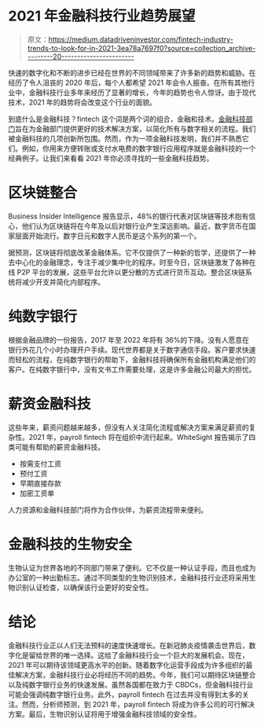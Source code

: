 # 2021 年金融科技行业趋势展望

> 原文：<https://medium.datadriveninvestor.com/fintech-industry-trends-to-look-for-in-2021-3ea78a7697f0?source=collection_archive---------20----------------------->

快速的数字化和不断的进步已经在世界的不同领域带来了许多新的趋势和威胁。在经历了令人沮丧的 2020 年后，每个人都希望 2021 年会令人振奋。在所有其他行业中，金融科技行业多年来经历了显著的增长，今年的趋势也令人惊讶。由于现代技术，2021 年的趋势将会改变这个行业的面貌。

到底什么是金融科技？fintech 这个词是两个词的组合，金融和技术。[金融科技部门](https://shuftipro.com/blog/top-five-fintech-industry-trends-to-look-for-in-2021)旨在为金融部门提供更好的技术解决方案，以简化所有与数字相关的流程。我们被金融科技的几项创新所包围。然而，作为一项金融科技发明，我们并不熟悉它们。例如，你用来方便转账或支付水电费的数字银行应用程序就是金融科技的一个经典例子。让我们来看看 2021 年你必须寻找的一些金融科技趋势。

# 区块链整合

Business Insider Intelligence 报告显示，48%的银行代表对区块链等技术抱有信心，他们认为区块链将在今年及以后对银行业产生深远影响。最近，数字货币在国家层面开始流行。数字日元和数字人民币是这个系列的第一个。

据预测，区块链将彻底改革金融体系。它不仅提供了一种新的哲学，还提供了一种去中心化的金融理念，专注于减少集中化的程序。时至今日，区块链激发了各种在线 P2P 平台的发展，这些平台允许以更分散的方式进行货币互动。整合区块链系统将减少开支并简化内部程序。

# 纯数字银行

根据金融品牌的一份报告，2017 年至 2022 年将有 36%的下降。没有人愿意在银行外花几个小时办理开户手续。现代世界都是关于数字通信手段。客户要求快速而轻松的流程，在纯数字银行的帮助下，金融科技将确保所有金融机构满足他们的客户。在纯数字银行中，没有文书工作需要处理，这是许多金融公司最大的担忧。

# 薪资金融科技

这些年来，薪资问题越来越多，但没有人关注简化流程或解决方案来满足薪资的复杂性。2021 年，payroll fintech 将在组织中流行起来。WhiteSight 报告揭示了四类可能有帮助的薪资金融科技。

*   按需支付工资
*   预付工资
*   早期直接存款
*   加密工资单

人力资源和金融科技部门将作为合作伙伴，为薪资流程带来便利。

# 金融科技的生物安全

生物认证为世界各地的不同部门带来了便利。它不仅是一种认证手段，而且也成为办公室的一种出勤标志。通过不同类型的生物识别技术，金融科技行业还将采用生物识别认证检查，以确保该行业更好的安全性。

# 结论

金融科技行业正以人们无法预料的速度快速增长。在新冠肺炎疫情袭击世界后，数字化是留给世界的唯一选择。这给了金融科技行业一个巨大的发展机会。现在，2021 年可以期待该领域更高水平的创新。随着数字化运营手段成为许多组织的最佳解决方案，金融科技行业必将经历不同的趋势。今年，我们可以期待区块链整合以及纯数字银行业务的快速发展。虽然各国都在致力于 CBDCs，但金融科技行业可能会强调纯数字银行业务。此外，payroll fintech 在过去并没有得到太多的关注。然而，分析师预测，到 2021 年，payroll fintech 将成为许多公司的可行解决方案。最后，生物识别认证将用于增强金融科技领域的安全性。